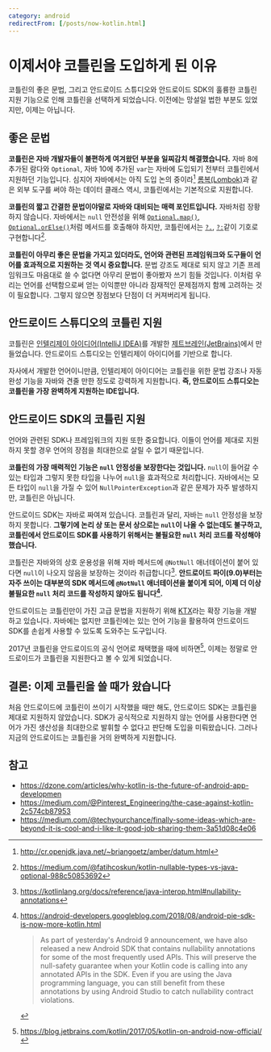 ```yaml
---
category: android
redirectFrom: [/posts/now-kotlin.html]
---
```


# 이제서야 코틀린을 도입하게 된 이유

코틀린의 좋은 문법, 그리고 안드로이드 스튜디오와 안드로이드 SDK의 훌륭한 코틀린 지원 기능으로 인해 코틀린을 선택하게 되었습니다. 이전에는 망설일 법한 부분도 있었지만, 이제는 아닙니다.

## 좋은 문법

**코틀린은 자바 개발자들이 불편하게 여겨왔던 부분을 일찌감치 해결했습니다.** 자바 8에 추가된 람다와 `Optional`, 자바 10에 추가된 `var`는 자바에 도입되기 전부터 코틀린에서 지원하던 기능입니다. 심지어 자바에서는 아직 도입 논의 중이라[^data-class] [롬복(Lombok)][lombok]과 같은 외부 도구를 써야 하는 데이터 클래스 역시, 코틀린에서는 기본적으로 지원합니다.

[^data-class]: <http://cr.openjdk.java.net/~briangoetz/amber/datum.html>

[lombok]: https://projectlombok.org/

**코틀린의 짧고 간결한 문법이야말로 자바와 대비되는 매력 포인트입니다.** 자바처럼 장황하지 않습니다. 자바에서는 `null` 안전성을 위해 [`Optional.map()`][optional-map], [`Optional.orElse()`][optional-orelse]처럼 메서드를 호출해야 하지만, 코틀린에서는 [`?.`][safe-call], [`?:`][elvis]같이 기호로 구현합니다[^nullable-vs-optional].

[optional-map]: https://download.java.net/java/early_access/jdk11/docs/api/java.base/java/util/Optional.html#map(java.util.function.Function)
[optional-orelse]: https://download.java.net/java/early_access/jdk11/docs/api/java.base/java/util/Optional.html#orElse(T)
[safe-call]: https://kotlinlang.org/docs/reference/null-safety.html#safe-calls
[elvis]: https://kotlinlang.org/docs/reference/null-safety.html#elvis-operator

[^nullable-vs-optional]: <https://medium.com/@fatihcoskun/kotlin-nullable-types-vs-java-optional-988c50853692>

**코틀린이 아무리 좋은 문법을 가지고 있더라도, 언어와 관련된 프레임워크와 도구들이 언어를 효과적으로 지원하는 것 역시 중요합니다.** 문법 강조도 제대로 되지 않고 기존 프레임워크도 마음대로 쓸 수 없다면 아무리 문법이 좋아봤자 쓰기 힘들 것입니다. 이처럼 우리는 언어를 선택함으로써 얻는 이익뿐만 아니라 잠재적인 문제점까지 함께 고려하는 것이 필요합니다. 그렇지 않으면 장점보다 단점이 더 커져버리게 됩니다.

## 안드로이드 스튜디오의 코틀린 지원

코틀린은 [인텔리제이 아이디어(IntelliJ IDEA)][intellij-idea]를 개발한 [제트브레인(JetBrains)][jetbrains]에서 만들었습니다. 안드로이드 스튜디오는 인텔리제이 아이디어를 기반으로 합니다.

[intellij-idea]: https://www.jetbrains.com/idea/
[jetbrains]: https://www.jetbrains.com/

자사에서 개발한 언어이니만큼, 인텔리제이 아이디어는 코틀린을 위한 문법 강조나 자동 완성 기능을 자바와 견줄 만한 정도로 강력하게 지원합니다. **즉, 안드로이드 스튜디오는 코틀린을 가장 완벽하게 지원하는 IDE입니다.**

## 안드로이드 SDK의 코틀린 지원

언어와 관련된 SDK나 프레임워크의 지원 또한 중요합니다. 이들이 언어를 제대로 지원하지 못할 경우 언어의 장점을 최대한으로 살릴 수 없기 때문입니다.

**코틀린의 가장 매력적인 기능은 `null` 안정성을 보장한다는 것입니다.** `null`이 들어갈 수 있는 타입과 그렇지 못한 타입을 나누어 `null`을 효과적으로 처리합니다. 자바에서는 모든 타입이 `null`을 가질 수 있어 `NullPointerException`과 같은 문제가 자주 발생하지만, 코틀린은 아닙니다.

안드로이드 SDK는 자바로 짜여져 있습니다. 코틀린과 달리, 자바는 `null` 안정성을 보장하지 못합니다. **그렇기에 논리 상 또는 문서 상으로는 `null`이 나올 수 없는데도 불구하고, 코틀린에서 안드로이드 SDK를 사용하기 위해서는 불필요한 `null` 처리 코드를 작성해야 했습니다.**

코틀린은 자바와의 상호 운용성을 위해 자바 메서드에 `@NotNull` 애너테이션이 붙어 있다면 `null`이 나오지 않음을 보장하는 것이라 취급합니다[^nullability-annotations]. **안드로이드 파이(9.0)부터는 자주 쓰이는 대부분의 SDK 메서드에 `@NotNull` 애너테이션을 붙이게 되어, 이제 더 이상 불필요한 `null` 처리 코드를 작성하지 않아도 됩니다[^android-pie-sdk-is-now-more-kotlin].**

[^nullability-annotations]: <https://kotlinlang.org/docs/reference/java-interop.html#nullability-annotations>

[^android-pie-sdk-is-now-more-kotlin]:
    <https://android-developers.googleblog.com/2018/08/android-pie-sdk-is-now-more-kotlin.html>

    > As part of yesterday's Android 9 announcement, we have also released a new Android SDK that contains nullability annotations for some of the most frequently used APIs. This will preserve the null-safety guarantee when your Kotlin code is calling into any annotated APIs in the SDK. Even if you are using the Java programming language, you can still benefit from these annotations by using Android Studio to catch nullability contract violations.

안드로이드는 코틀린만이 가진 고급 문법을 지원하기 위해 [KTX][ktx]라는 확장 기능을 개발하고 있습니다. 자바에는 없지만 코틀린에는 있는 언어 기능을 활용하여 안드로이드 SDK를 손쉽게 사용할 수 있도록 도와주는 도구입니다.

[ktx]: https://developer.android.com/kotlin/ktx

2017년 코틀린을 안드로이드의 공식 언어로 채택했을 때에 비하면[^official-kotlin], 이제는 정말로 안드로이드가 코틀린을 지원한다고 볼 수 있게 되었습니다.

[^official-kotlin]: <https://blog.jetbrains.com/kotlin/2017/05/kotlin-on-android-now-official/>

## 결론: 이제 코틀린을 쓸 때가 왔습니다

처음 안드로이드에 코틀린이 쓰이기 시작했을 때만 해도, 안드로이드 SDK는 코틀린을 제대로 지원하지 않았습니다. SDK가 공식적으로 지원하지 않는 언어를 사용한다면 언어가 가진 생산성을 최대한으로 발휘할 수 없다고 판단해 도입을 미뤄왔습니다. 그러나 지금의 안드로이드는 코틀린을 거의 완벽하게 지원합니다.

## 참고

- <https://dzone.com/articles/why-kotlin-is-the-future-of-android-app-developmen>
- <https://medium.com/@Pinterest_Engineering/the-case-against-kotlin-2c574cb87953>
- <https://medium.com/@techyourchance/finally-some-ideas-which-are-beyond-it-is-cool-and-i-like-it-good-job-sharing-them-3a51d08c4e06>
